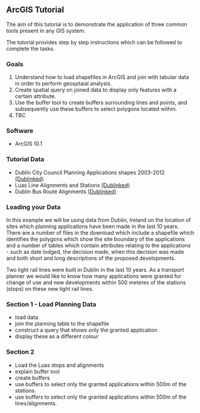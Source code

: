 ## ArcGIS Tutorial 

The aim of this tutorial is to demonstrate the application of three common tools present in any GIS system.

The tutorial provides step by step instructions which can be followed to complete the tasks.

### Goals
1. Understand how to load shapefiles in ArcGIS and join with tabular data in order to perform geosptaial analysis. 
2. Create spatial query on joined data to display only features with a certain attribute. 
3. Use the buffer tool to create buffers surrounding lines and points, and subsequently use these buffers to select polygons located within.
4. TBC

### Software
- ArcGIS 10.1

### Tutorial Data

- Dublin City Council Planning Applications shapes 2003-2012 [(Dublinked)](http://dublinked.com/datastore/datasets/dataset-303.php)
- Luas Line Alignments and Stations [(Dublinked)](http://dublinked.com/datastore/datasets/dataset-301.php)
- Dublin Bus Route Alignments [(Dublinked)](http://dublinked.com/datastore/datasets/dataset-258.php)

### Loading your Data
In this example we will be using data from Dublin, Ireland on the location of sites which planning applications have been made in the last 10 years. There are a number of files in the download which include a shapefile which identifies the polygons which show the site boundary of the applications and a number of tables which contain attributes relating to the applications - such as date lodged, the decision made, when this decision was made and both short and long descriptions of the proposed developments.

Two light rail lines were built in Dublin in the last 10 years. As a transport planner we would like to know how many applications were granted for change of use and new developments within 500 meteres of the stations (stops) on these new light rail lines.

### Section 1 - Load Planning Data
- load data
- join the planning table to the shapefile
- construct a query that shows only the granted application
- display these as a different colour

### Section 2
- Load the Luas stops and alignments
- explain buffer tool
- create buffers
- use buffers to select only the granted applications within 500m of the stations.
- use buffers to select only the granted applications within 500m of the lines/alignments.




